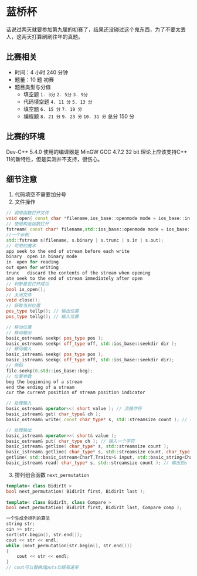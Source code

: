 # 蓝桥杯
话说过两天就要参加第九届的初赛了，结果还没碰过这个鬼东西，为了不要太丢人，这两天打算刷刷往年的真题。

## 比赛相关
* 时间：4 小时 240 分钟
* 题量：10 题 初赛
* 题目类型与分值 
  * 填空题
    `1. 3分` `2. 5分` `3. 9分` 
  * 代码填空题
    `4. 11 分` `5. 13 分`
  * 填空题
    `6. 15 分` `7. 19 分`
  * 编程题
    `8. 21 分` `9. 23 分` `10. 31 分`
总分 150 分

## 比赛的环境
Dev-C++ 5.4.0 使用的编译器是 MinGW GCC 4.7.2 32 bit 理论上应该支持C++ 11的新特性，但是实测并不支持，很伤心。

## 细节注意
1. 代码填空不需要加分号
2.  文件操作
``` cpp
// 调用函数打开文件
void open( const char *filename,ios_base::openmode mode = ios_base::in|ios_base::out );
// 使用构造函数打开
fstream( const char* filename,std::ios_base::openmode mode = ios_base::in|ios_base::out );
//一个示例
std::fstream s(filename, s.binary | s.trunc | s.in | s.out);
// 可用的魔术
app	seek to the end of stream before each write
binary	open in binary mode
in	open for reading
out	open for writing
trunc	discard the contents of the stream when opening
ate	seek to the end of stream immediately after open
// 判断是否打开成功
bool is_open();
// 关闭文件
void close();
// 获取当前位置
pos_type tellp(); // 输出位置
pos_type tellg(); // 输入位置

// 移动位置
// 移动输出
basic_ostream& seekp( pos_type pos );	
basic_ostream& seekp( off_type off, std::ios_base::seekdir dir );
// 移动输入
basic_istream& seekg( pos_type pos );
basic_istream& seekg( off_type off, std::ios_base::seekdir dir);
// 例如
file.seekp(0,std::ios_base::beg);
// 位置参数
beg	the beginning of a stream
end	the ending of a stream
cur	the current position of stream position indicator

// 处理输入
basic_ostream& operator<<( short value ); // 流操作符
basic_istream& get( char_type& ch );
basic_ostream& write( const char_type* s, std::streamsize count ); // 输入一个块

// 处理输出
basic_istream& operator>>( short& value );
basic_ostream& put( char_type ch ); // 输入一个字符
basic_istream& getline( char_type* s, std::streamsize count );
basic_istream& getline( char_type* s, std::streamsize count, char_type delim );
getline( std::basic_istream<CharT,Traits>& input, std::basic_string<CharT,Traits,Allocator>& str,CharT delim );
basic_istream& read( char_type* s, std::streamsize count ); // 输出到s
```

3. 排列组合函数 `next_permutation`
``` cpp
template< class BidirIt >
bool next_permutation( BidirIt first, BidirIt last );
	
template< class BidirIt, class Compare >
bool next_permutation( BidirIt first, BidirIt last, Compare comp );

一个生成全排列的算法
string str;
cin >> str;
sort(str.begin(), str.end());
cout << str << endl;
while (next_permutation(str.begin(), str.end()))
{
    cout << str << endl;
}
// cout可以替换成puts以提高速率
```
